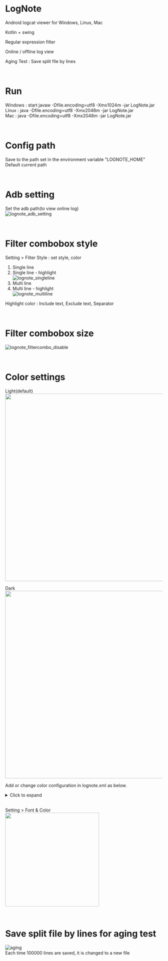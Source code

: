 # LogNote

Android logcat viewer for Windows, Linux, Mac

Kotlin + swing

Regular expression filter

Online / offline log view

Aging Test : Save split file by lines

<br/>

# Run
Windows : start javaw -Dfile.encoding=utf8 -Xmx1024m -jar LogNote.jar\
Linux : java -Dfile.encoding=utf8 -Xmx2048m -jar LogNote.jar\
Mac : java -Dfile.encoding=utf8 -Xmx2048m -jar LogNote.jar

<br/>

# Config path
Save to the path set in the environment variable "LOGNOTE_HOME"\
Default current path

<br/>

# Adb setting
Set the adb path(to view online log) \
![lognote_adb_setting](https://user-images.githubusercontent.com/75207513/166401425-faaa46a9-da64-44df-bfd4-21733b694929.png)

<br/>

# Filter combobox style
Setting > Filter Style : set style, color
1. Single line
2. Single line - highlight\
![lognote_singleline](https://user-images.githubusercontent.com/75207513/162203519-27a485f4-df90-4f33-8ae5-698957abea49.PNG)
3. Multi line
4. Multi line - highlight\
![lognote_multiline](https://user-images.githubusercontent.com/75207513/162203533-3bf194e8-a093-45a1-a82c-ba1b50bbf118.PNG)

Highlight color : Include text, Exclude text, Separator

<br/>

# Filter combobox size
![lognote_filtercombo_disable](https://user-images.githubusercontent.com/75207513/167983195-848e7aba-123f-44c8-ba7a-944d9923a1a1.gif)


<br/>

# Color settings
Light(default) \
<img src="https://user-images.githubusercontent.com/75207513/148026944-d965a90e-f2e4-478d-a763-f9d229d36f4c.png" width="600">

Dark \
<img src="https://user-images.githubusercontent.com/75207513/148026947-e713661d-a876-41c6-99c3-877596c098ad.png" width="600">

Add or change color configuration in lognote.xml as below.
<details markdown="1">
<summary>Click to expand</summary>

```xml
<entry key="COLOR_MANAGER_22">#101010</entry>
<entry key="COLOR_MANAGER_21">#503030</entry>
<entry key="COLOR_MANAGER_20">#301010</entry>
<entry key="COLOR_MANAGER_19">#301010</entry>
<entry key="COLOR_MANAGER_18">#FFFFFF</entry>
<entry key="COLOR_MANAGER_17">#F0F0F0</entry>
<entry key="COLOR_MANAGER_16">#A0A0F0</entry>
<entry key="COLOR_MANAGER_15">#A0A0F0</entry>
<entry key="COLOR_MANAGER_14">#A0A0F0</entry>
<entry key="COLOR_MANAGER_13">#A0A0F0</entry>
<entry key="COLOR_MANAGER_12">#ED3030</entry>
<entry key="COLOR_MANAGER_11">#CD6C79</entry>
<entry key="COLOR_MANAGER_10">#CB8742</entry>
<entry key="COLOR_MANAGER_9">#5084C4</entry>
<entry key="COLOR_MANAGER_8">#6C9876</entry>
<entry key="COLOR_MANAGER_7">#F0F0F0</entry>
<entry key="COLOR_MANAGER_6">#F0F0F0</entry>
<entry key="COLOR_MANAGER_5">#503030</entry>
<entry key="COLOR_MANAGER_4">#353535</entry>
<entry key="COLOR_MANAGER_3">#2B2B2B</entry>
<entry key="COLOR_MANAGER_2">#2B2B2B</entry>
<entry key="COLOR_MANAGER_1">#101010</entry>
<entry key="COLOR_MANAGER_0">#F05050</entry>
```

</details>

\
Setting > Font & Color \
<img src="https://user-images.githubusercontent.com/75207513/160410523-afcb82c2-78de-4695-a372-ac7d32533464.png" width="300">

<br/>

# Save split file by lines for aging test
![aging](https://user-images.githubusercontent.com/75207513/150263408-d64b7003-6b9c-460f-a4e6-02e6a4ee01e9.png) \
Each time 100000 lines are saved, it is changed to a new file
